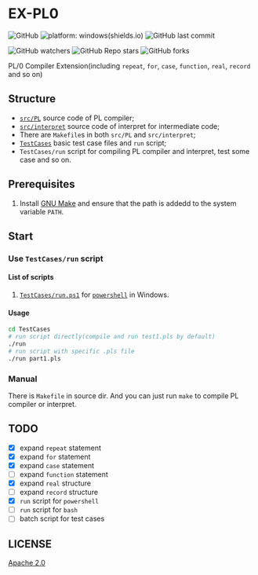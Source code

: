 # EX-PL0

![GitHub](https://img.shields.io/github/license/pisceskkk/EX-PL0)
![platform: windows(shields.io)](https://img.shields.io/badge/platform-Windows-brightgreen)
![GitHub last commit](https://img.shields.io/github/last-commit/pisceskkk/EX-PL0)

![GitHub watchers](https://img.shields.io/github/watchers/pisceskkk/EX-PL0?style=social)
![GitHub Repo stars](https://img.shields.io/github/stars/pisceskkk/EX-PL0?style=social)
![GitHub forks](https://img.shields.io/github/forks/pisceskkk/EX-PL0?style=social)

PL/0 Compiler Extension(including `repeat`, `for`, `case`, `function`, `real`, `record` and so on)

## Structure

- [`src/PL`](https://github.com/pisceskkk/EX-PL0/tree/master/src/PL) source code of PL compiler;
- [`src/interpret`](https://github.com/pisceskkk/EX-PL0/tree/master/src/interpret) source code of interpret for intermediate code;
- There are `Makefile`s in both `src/PL` and `src/interpret`;
- [`TestCases`](https://github.com/pisceskkk/EX-PL0/tree/master/TestCases) basic test case files and `run` script;
- `TestCases/run` script for compiling PL compiler and interpret, test some case and so on.

## Prerequisites

1. Install [GNU Make](https://www.gnu.org/software/make/) and ensure that the path is addedd to the system variable `PATH`.

## Start

### Use `TestCases/run` script

#### List of scripts

1. [`TestCases/run.ps1`](https://github.com/pisceskkk/EX-PL0/blob/master/TestCases/run.ps1) for [`powershell`](https://github.com/powershell/powershell) in Windows.

#### Usage

```sh
cd TestCases
# run script directly(compile and run test1.pls by default)
./run
# run script with specific .pls file
./run part1.pls
```

### Manual

There is `Makefile` in source dir. And you can just run `make` to compile PL compiler or interpret.

## TODO

- [x] expand `repeat` statement
- [x] expand `for` statement
- [x] expand `case` statement
- [ ] expand `function` statement
- [x] expand `real` structure
- [ ] expand `record` structure
- [x] `run` script for `powershell`
- [ ] `run` script for `bash`
- [ ] batch script for test cases

## LICENSE

[Apache 2.0](https://github.com/pisceskkk/EX-PL0/blob/matser/LICENSE)
